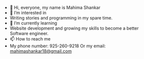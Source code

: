 - 👋 Hi, everyone, my name is Mahima Shankar 
- 👀 I’m interested in
- Writing stories and programming in my spare time. 
- 🌱 I’m currently learning
- Website development and growing my skills to become a better Software engineer.
- 📫 How to reach me
- My phone number: 925-260-9218
Or my email: mahimashankar18@gmail.com


<!---
MSHANKAR028/MSHANKAR028 is a ✨ special ✨ repository because its `README.md` (this file) appears on your GitHub profile.
You can click the Preview link to take a look at your changes.
--->
